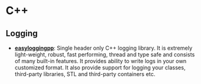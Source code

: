 # C++

## Logging

* [**easyloggingpp**](https://github.com/easylogging/easyloggingpp):  Single header only C++ logging library. It is extremely light-weight, robust, fast performing, thread and type safe and consists of many built-in features. It provides ability to write logs in your own customized format. It also provide support for logging your classes, third-party libraries, STL and third-party containers etc.
